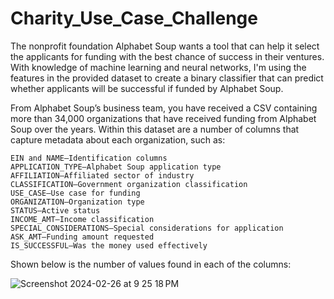 # Charity_Use_Case_Challenge



The nonprofit foundation Alphabet Soup wants a tool that can help it select the applicants for funding with the best chance of success in their ventures. With  knowledge of machine learning and neural networks, I'm using the features in the provided dataset to create a binary classifier that can predict whether applicants will be successful if funded by Alphabet Soup.

From Alphabet Soup’s business team, you have received a CSV containing more than 34,000 organizations that have received funding from Alphabet Soup over the years. Within this dataset are a number of columns that capture metadata about each organization, such as:

    EIN and NAME—Identification columns
    APPLICATION_TYPE—Alphabet Soup application type
    AFFILIATION—Affiliated sector of industry
    CLASSIFICATION—Government organization classification
    USE_CASE—Use case for funding
    ORGANIZATION—Organization type
    STATUS—Active status
    INCOME_AMT—Income classification
    SPECIAL_CONSIDERATIONS—Special considerations for application
    ASK_AMT—Funding amount requested
    IS_SUCCESSFUL—Was the money used effectively

Shown below is the number of values found in each of the columns: 

![Screenshot 2024-02-26 at 9 25 18 PM](https://github.com/davisdw/Charity_Use_Case_Challenge/assets/104311388/c88806fa-cccd-4fda-9857-1179c5299a80)
